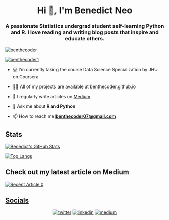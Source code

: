 <h1 align="center">Hi 👋, I'm Benedict Neo</h1>
<h3 align="center">A passionate Statistics undergrad student self-learning Python and R. I love reading and writing blog posts that inspire and educate others.</h3>

<p align="left"> <img src="https://komarev.com/ghpvc/?username=benthecoder&label=Profile%20views&color=0e75b6&style=flat" alt="benthecoder" /> </p>

<p align="left"> <a href="https://twitter.com/benthecoder1" target="blank"><img src="https://img.shields.io/twitter/follow/benthecoder1?logo=twitter&style=for-the-badge" alt="benthecoder1" /></a> </p>

- 💻 I’m currently taking the course Data Science Specialization by JHU on Coursera

- 👨‍💻 All of my projects are available at [benthecoder.github.io](https://benthecoder.github.io)

- 📝 I regularly write articles on [Medium](https://medium.com/@benthecoder07)

- 💬 Ask me about **R and Python**

- 📫 How to reach me **benthecoder07@gmail.com**

## Stats

[![Benedict's GitHub Stats](https://github-readme-stats.vercel.app/api?username=benthecoder&count_private=true&show_icons=true&theme=midnight-purple&hide_rank=false)](https://github.com/anuraghazra/github-readme-stats)

[![Top Langs](https://github-readme-stats.vercel.app/api/top-langs/?username=benthecoder&layout=compact)](https://github.com/anuraghazra/github-readme-stats)

## Check out my latest article on Medium

<a target="_blank" href="https://github-readme-medium-recent-article.vercel.app/medium/@benthecoder07/0"><img src="https://github-readme-medium-recent-article.vercel.app/medium/@benthecoder07/0" alt="Recent Article 0">

## Socials

<p align="center">
  <a href="https://twitter.com/benthecoder1"><img src="https://img.icons8.com/color/96/000000/twitter-squared.png" alt="twitter"/></a>
  <a href="https://www.linkedin.com/in/benedictneo"><img src="https://img.icons8.com/color/96/000000/linkedin.png" alt="linkedin"/></a>
  <a href="https://medium.com/@benthecoder07"><img src="https://img.icons8.com/ios-filled/100/000000/medium-monogram.png" alt="medium"/></a>
</p>
